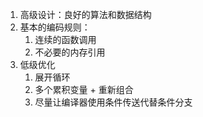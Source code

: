 1. 高级设计：良好的算法和数据结构
2. 基本的编码规则：
	1. 连续的函数调用
	2. 不必要的内存引用
3. 低级优化
	1. 展开循环
	2. 多个累积变量 + 重新组合
	3. 尽量让编译器使用条件传送代替条件分支